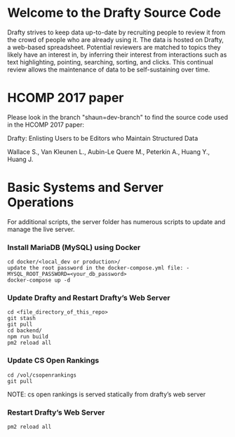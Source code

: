 # Welcome to the Drafty Source Code

Drafty strives to keep data up-to-date by recruiting people to review it from the crowd of people who are already using it. The data is hosted on Drafty, a web-based spreadsheet. Potential reviewers are matched to topics they likely have an interest in, by inferring their interest from interactions such as text highlighting, pointing, searching, sorting, and clicks. This continual review allows the maintenance of data to be self-sustaining over time.

# HCOMP 2017 paper

Please look in the branch "shaun=dev-branch" to find the source code used in the HCOMP 2017 paper:

Drafty: Enlisting Users to be Editors who Maintain Structured Data

Wallace S., Van Kleunen L., Aubin-Le Quere M., Peterkin A., Huang Y., Huang J.


# Basic Systems and Server Operations
For additional scripts, the server folder has numerous scripts to update and manage the live server.

### Install MariaDB (MySQL) using Docker


    cd docker/<local_dev or production>/
    update the root password in the docker-compose.yml file: - MYSQL_ROOT_PASSWORD=<your_db_password>
    docker-compose up -d


### Update Drafty and Restart Drafty’s Web Server


    cd <file_directory_of_this_repo>
    git stash
    git pull
    cd backend/
    npm run build
    pm2 reload all

### Update CS Open Rankings

    cd /vol/csopenrankings
    git pull
NOTE: cs open rankings is served statically from drafty’s web server


### Restart Drafty’s Web Server

    pm2 reload all
